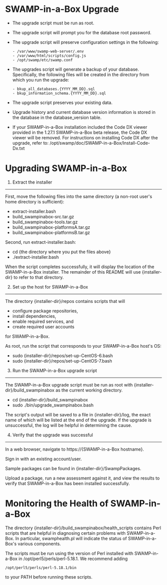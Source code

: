 SWAMP-in-a-Box Upgrade
======================

- The upgrade script must be run as root.

- The upgrade script will prompt you for the database root password.

- The upgrade script will preserve configuration settings in the following:

      - /var/www/swamp-web-server/.env
      - /var/www/html/scripts/config.js
      - /opt/swamp/etc/swamp.conf

- The upgrades script will generate a backup of your database. Specifically,
  the following files will be created in the directory from which you run the
  upgrade:

      - bkup_all_databases.{YYYY_MM_DD}.sql
      - bkup_information_schema.{YYYY_MM_DD}.sql

- The upgrade script preserves your existing data.

- Upgrade history and current database version information is stored in the
  database in the database_version table.

- If your SWAMP-in-a-Box installation included the Code DX viewer provided in
  the 1.27.1 SWAMP-in-a-Box beta release, the Code DX viewer will be removed.
  For instructions on installing Code DX after the upgrade, refer to:
  /opt/swamp/doc/SWAMP-in-a-Box/Install-Code-Dx.txt


Upgrading SWAMP-in-a-Box
=========================

1. Extract the installer
------------------------

First, move the following files into the same directory (a non-root user's
home directory is sufficient):

  - extract-installer.bash
  - build_swampinabox-src.tar.gz
  - build_swampinabox-tools.tar.gz
  - build_swampinabox-platformsA.tar.gz
  - build_swampinabox-platformsB.tar.gz

Second, run extract-installer.bash:

  - cd {the directory where you put the files above}
  - ./extract-installer.bash

When the script completes successfully, it will display the location of the
SWAMP-in-a-Box installer.  The remainder of this README will use
{installer-dir} to refer to that directory.


2. Set up the host for SWAMP-in-a-Box
-------------------------------------

The directory {installer-dir}/repos contains scripts that will

  - configure package repositories,
  - install dependencies,
  - enable required services, and
  - create required user accounts

for SWAMP-in-a-Box.

As root, run the script that corresponds to your SWAMP-in-a-Box host's OS:

  - sudo {installer-dir}/repos/set-up-CentOS-6.bash
  - sudo {installer-dir}/repos/set-up-CentOS-7.bash


3. Run the SWAMP-in-a-Box upgrade script
----------------------------------------

The SWAMP-in-a-Box upgrade script must be run as root with
{installer-dir}/build_swampinabox as the current working directory.

  - cd {installer-dir}/build_swampinabox
  - sudo ./bin/upgrade_swampinabox.bash

The script's output will be saved to a file in {installer-dir}/log, the
exact name of which will be listed at the end of the upgrade.  If the
upgrade is unsuccessful, the log will be helpful in determining the cause.


4. Verify that the upgrade was successful
------------------------------------------

In a web browser, navigate to https://{SWAMP-in-a-Box hostname}.

Sign in with an existing account/user.

Sample packages can be found in {installer-dir}/SwampPackages.

Upload a package, run a new assessment against it, and view the results
to verify that SWAMP-in-a-Box has been installed successfully.


Monitoring the Health of SWAMP-in-a-Box
=======================================

The directory {installer-dir}/build_swampinabox/health_scripts contains Perl
scripts that are helpful in diagnosing certain problems with SWAMP-in-a-Box.
In particular, swamphealth.pl will indicate the status of SWAMP-in-a-Box's
various components.

The scripts must be run using the version of Perl installed with
SWAMP-in-a-Box in /opt/perl5/perls/perl-5.18.1. We recommend adding

    /opt/perl5/perls/perl-5.18.1/bin

to your PATH before running these scripts.
